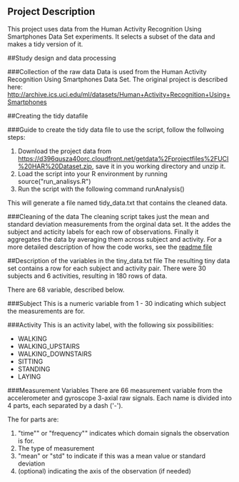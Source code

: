 ## Project Description
This project uses data from the Human Activity Recognition Using Smartphones Data Set experiments. It selects a subset of the data and makes a tidy version of it.

##Study design and data processing

###Collection of the raw data
Data is used from the Human Activity Recognition Using Smartphones Data Set. The original project is described here: http://archive.ics.uci.edu/ml/datasets/Human+Activity+Recognition+Using+Smartphones

##Creating the tidy datafile

###Guide to create the tidy data file
to use the script, follow the follwoing steps:
1. Download the project data from <https://d396qusza40orc.cloudfront.net/getdata%2Fprojectfiles%2FUCI%20HAR%20Dataset.zip>, save it in you working directory and unzip it.
2. Load the script into your R environment by running 
        source("run_analisys.R")
3. Run the script with the following command 
        runAnalysis()
        

This will generate a file named tidy_data.txt that contains the cleaned data.

###Cleaning of the data
The cleaning script takes just the mean and standard deviation measurements from the orginal data set. It the addes the subject and acticity labels for each row of observations. Finally it aggregates the data by averaging them across subject and activity. For a more detailed description of how the code works, see the [readme file](README.md)

##Description of the variables in the tiny_data.txt file
The resulting tiny data set contains a row for each subject and activity pair. There were 30 subjects and 6 activities, resulting in 180 rows of data.

There are 68 variable, described below.

###Subject
This is a numeric variable from 1 - 30 indicating which subject the measurements are for.

###Activity
This is an activity label, with the following six possibilities:
* WALKING
* WALKING_UPSTAIRS
* WALKING_DOWNSTAIRS
* SITTING
* STANDING
* LAYING

###Measurement Variables
There are 66 measurement variable from the accelerometer and gyroscope 3-axial raw signals. Each name is divided into 4 parts, each separated by a dash ('-').

The for parts are:
1. "time"" or "frequency"" indicates which domain signals the observation is for.
2. The type of measurement 
3. "mean" or "std" to indicate if this was a mean value or standard deviation
4. (optional) indicating the axis of the observation (if needed)

